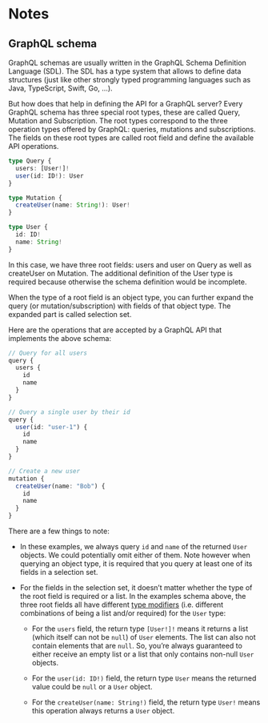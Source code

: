# Notes

## GraphQL schema
  
  GraphQL schemas are usually written in the GraphQL Schema Definition Language (SDL). The SDL has a type system that allows to define data structures (just like other strongly typed programming languages such as Java, TypeScript, Swift, Go, …).

  But how does that help in defining the API for a GraphQL server? Every GraphQL schema has three special root types, these are called Query, Mutation and Subscription. The root types correspond to the three operation types offered by GraphQL: queries, mutations and subscriptions. The fields on these root types are called root field and define the available API operations.

```ts
type Query {
  users: [User!]!
  user(id: ID!): User
}

type Mutation {
  createUser(name: String!): User!
}

type User {
  id: ID!
  name: String!
}
```

In this case, we have three root fields: users and user on Query as well as createUser on Mutation. The additional definition of the User type is required because otherwise the schema definition would be incomplete.

When the type of a root field is an object type, you can further expand the query (or mutation/subscription) with fields of that object type. The expanded part is called selection set.

Here are the operations that are accepted by a GraphQL API that implements the above schema:

```ts
// Query for all users
query {
  users {
    id
    name
  }
}

// Query a single user by their id
query {
  user(id: "user-1") {
    id
    name
  }
}

// Create a new user
mutation {
  createUser(name: "Bob") {
    id
    name
  }
}
```

There are a few things to note:

- In these examples, we always query `id` and `name` of the returned `User` objects. We could potentially omit either of them. Note however when querying an object type, it is required that you query at least one of its fields in a selection set.

- For the fields in the selection set, it doesn’t matter whether the type of the root field is required or a list. In the examples schema above, the three root fields all have different [type modifiers](http://graphql.org/learn/schema/#lists-and-non-null) (i.e. different combinations of being a list and/or required) for the `User` type:

  - For the `users` field, the return type `[User!]!` means it returns a list (which itself can not be `null`) of `User` elements. The list can also not contain elements that are `null`. So, you’re always guaranteed to either receive an empty list or a list that only contains non-null `User` objects.
  
  - For the `user(id: ID!)` field, the return type `User` means the returned value could be `null` or a `User` object.

  - For the `createUser(name: String!)` field, the return type `User!` means this operation always returns a `User` object.